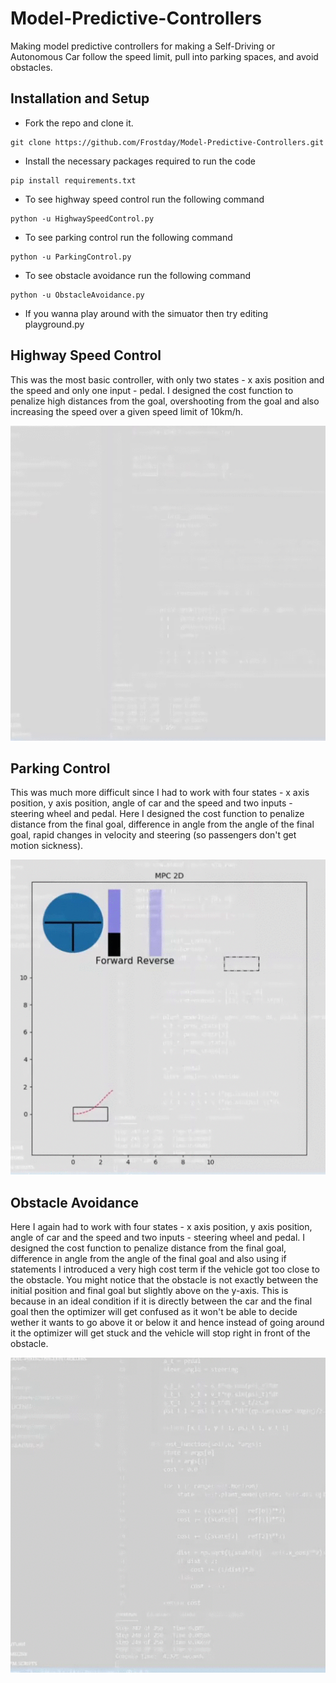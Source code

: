 # Model-Predictive-Controllers
Making model predictive controllers for making a Self-Driving or Autonomous Car follow the speed limit, pull into parking spaces, and avoid obstacles.

## Installation and Setup
* Fork the repo and clone it.
```
git clone https://github.com/Frostday/Model-Predictive-Controllers.git
```
* Install the necessary packages required to run the code
```
pip install requirements.txt
```
* To see highway speed control run the following command
```
python -u HighwaySpeedControl.py
```
* To see parking control run the following command
```
python -u ParkingControl.py
```
* To see obstacle avoidance run the following command
```
python -u ObstacleAvoidance.py
```
* If you wanna play around with the simuator then try editing playground.py

## Highway Speed Control
This was the most basic controller, with only two states - x axis position and the speed and only one input - pedal. I designed the cost function to penalize high distances from the goal, overshooting from the goal and also increasing the speed over a given speed limit of 10km/h. 

![](assets/speedcontrol.gif)

## Parking Control
This was much more difficult since I had to work with four states - x axis position, y axis position, angle of car and the speed and two inputs - steering wheel and pedal. Here I designed the cost function to penalize distance from the final goal, difference in angle from the angle of the final goal, rapid changes in velocity and steering (so passengers don't get motion sickness). 

![](assets/parkingcontrol.gif)

## Obstacle Avoidance
Here I again had to work with four states - x axis position, y axis position, angle of car and the speed and two inputs - steering wheel and pedal. I designed the cost function to penalize distance from the final goal, difference in angle from the angle of the final goal and also using if statements I introduced a very high cost term if the vehicle got too close to the obstacle. You might notice that the obstacle is not exactly between the initial position and final goal but slightly above on the y-axis. This is because in an ideal condition if it is directly between the car and the final goal then the optimizer will get confused as it won't be able to decide wether it wants to go above it or below it and hence instead of going around it the optimizer will get stuck and the vehicle will stop right in front of the obstacle. 

![](assets/obstacleavoidance.gif)
